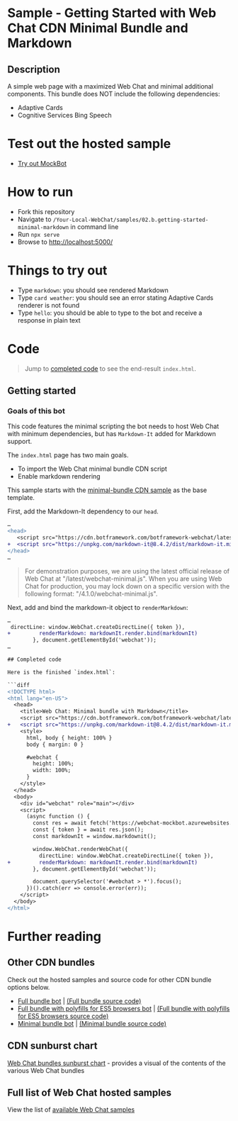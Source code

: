 # Sample - Getting Started with Web Chat CDN Minimal Bundle and Markdown

## Description

A simple web page with a maximized Web Chat and minimal additional components. This bundle does NOT include the following dependencies:

-  Adaptive Cards
-  Cognitive Services Bing Speech

# Test out the hosted sample

-  [Try out MockBot](https://microsoft.github.io/BotFramework-WebChat/02.b.getting-started-minimal-markdown)

# How to run

-  Fork this repository
-  Navigate to `/Your-Local-WebChat/samples/02.b.getting-started-minimal-markdown` in command line
-  Run `npx serve`
-  Browse to [http://localhost:5000/](http://localhost:5000/)

# Things to try out

-  Type `markdown`: you should see rendered Markdown
-  Type `card weather`: you should see an error stating Adaptive Cards renderer is not found
-  Type `hello`: you should be able to type to the bot and receive a response in plain text

# Code

> Jump to [completed code](#completed-code) to see the end-result `index.html`.

## Getting started

### Goals of this bot

This code features the minimal scripting the bot needs to host Web Chat with minimum dependencies, but has `Markdown-It` added for Markdown support.

The `index.html` page has two main goals.

-  To import the Web Chat minimal bundle CDN script
-  Enable markdown rendering

This sample starts with the [minimal-bundle CDN sample](./../02.b.getting-started-minimal-bundle/README.md) as the base template.

First, add the Markdown-It dependency to our `head`.

```diff
…
<head>
   <script src="https://cdn.botframework.com/botframework-webchat/latest/webchat-minimal.js"></script>
+  <script src="https://unpkg.com/markdown-it@8.4.2/dist/markdown-it.min.js"></script>
</head>
…
```

> For demonstration purposes, we are using the latest official release of Web Chat at "/latest/webchat-minimal.js". When you are using Web Chat for production, you may lock down on a specific version with the following format: "/4.1.0/webchat-minimal.js".

Next, add and bind the markdown-it object to `renderMarkdown`:

````diff
…
 directLine: window.WebChat.createDirectLine({ token }),
+         renderMarkdown: markdownIt.render.bind(markdownIt)
        }, document.getElementById('webchat'));
…

## Completed code

Here is the finished `index.html`:

```diff
<!DOCTYPE html>
<html lang="en-US">
  <head>
    <title>Web Chat: Minimal bundle with Markdown</title>
    <script src="https://cdn.botframework.com/botframework-webchat/latest/webchat-minimal.js"></script>
+   <script src="https://unpkg.com/markdown-it@8.4.2/dist/markdown-it.min.js"></script>
    <style>
      html, body { height: 100% }
      body { margin: 0 }

      #webchat {
        height: 100%;
        width: 100%;
      }
    </style>
  </head>
  <body>
    <div id="webchat" role="main"></div>
    <script>
      (async function () {
        const res = await fetch('https://webchat-mockbot.azurewebsites.net/directline/token', { method: 'POST' });
        const { token } = await res.json();
        const markdownIt = window.markdownit();

        window.WebChat.renderWebChat({
          directLine: window.WebChat.createDirectLine({ token }),
+         renderMarkdown: markdownIt.render.bind(markdownIt)
        }, document.getElementById('webchat'));

        document.querySelector('#webchat > *').focus();
      })().catch(err => console.error(err));
    </script>
  </body>
</html>

````

# Further reading

## Other CDN bundles

Check out the hosted samples and source code for other CDN bundle options below.

-  [Full bundle bot](https://microsoft.github.io/BotFramework-WebChat/01.getting-started/a.full-bundle) | [(Full bundle source code)](https://github.com/microsoft/BotFramework-WebChat/tree/master/samples/01.getting-started/a.full-bundle)
-  [Full bundle with polyfills for ES5 browsers bot](https://microsoft.github.io/BotFramework-WebChat/01.getting-started/c.es5-bundle) | [(Full bundle with polyfills for ES5 browsers source code)](https://github.com/microsoft/BotFramework-WebChat/tree/master/samples/01.getting-started/c.es5-bundle)
-  [Minimal bundle bot](https://microsoft.github.io/BotFramework-WebChat/01.getting-started/b.minimal-bundle) | [(Minimal bundle source code)](https://github.com/microsoft/BotFramework-WebChat/tree/master/samples/01.getting-started/b.minimal-bundle)

## CDN sunburst chart

[Web Chat bundles sunburst chart](http://cdn.botframework.com/botframework-webchat/master/stats.html) - provides a visual of the contents of the various Web Chat bundles

## Full list of Web Chat hosted samples

View the list of [available Web Chat samples](https://github.com/microsoft/BotFramework-WebChat/tree/master/samples)
